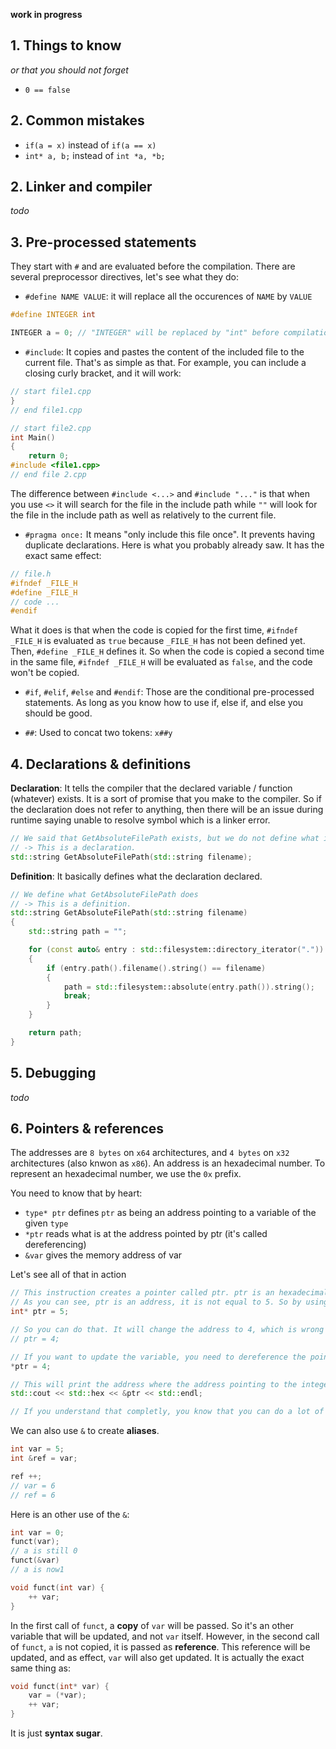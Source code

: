 **work in progress**

## 1. Things to know
*or that you should not forget*

- `0 == false`

## 2. Common mistakes

- `if(a = x)` instead of `if(a == x)`
- `int* a, b;` instead of `int *a, *b;`

## 2. Linker and compiler

*todo*

## 3. Pre-processed statements

They start with `#` and are evaluated before the compilation. There are several preprocessor directives, let's see what they do:

- `#define NAME VALUE`: it will replace all the occurences of `NAME` by `VALUE`

```c++
#define INTEGER int

INTEGER a = 0; // "INTEGER" will be replaced by "int" before compilation
```

- `#include`: It copies and pastes the content of the included file to the current file. That's as simple as that. For example, you can include a closing curly bracket, and it will work:

```c++
// start file1.cpp
}
// end file1.cpp

// start file2.cpp
int Main()
{
    return 0;
#include <file1.cpp>
// end file 2.cpp
```

The difference between `#include <...>` and `#include "..."` is that when you use `<>` it will search for the file in the include path while `""` will look for the file in the include path as well as relatively to the current file.

- `#pragma once:` It means "only include this file once". It prevents having duplicate declarations. Here is what you probably already saw. It has the exact same effect:

```c++
// file.h
#ifndef _FILE_H
#define _FILE_H
// code ...
#endif
```
What it does is that when the code is copied for the first time, `#ifndef _FILE_H` is evaluated as `true` because `_FILE_H` has not been defined yet. Then, `#define _FILE_H` defines it. So when the code is copied a second time in the same file, `#ifndef _FILE_H` will be evaluated as `false`, and the code won't be copied.

- `#if`, `#elif`, `#else` and `#endif`: Those are the conditional pre-processed statements. As long as you know how to use if, else if, and else you should be good.

- `##`: Used to concat two tokens: `x##y`

## 4. Declarations & definitions

**Declaration**: It tells the compiler that the declared variable / function (whatever) exists. It is a sort of promise that you make to the compiler. So if the declaration does not refer to anything, then there will be an issue during runtime saying unable to resolve symbol which is a linker error.

```c++
// We said that GetAbsoluteFilePath exists, but we do not define what it does
// -> This is a declaration.
std::string GetAbsoluteFilePath(std::string filename);
```

**Definition**: It basically defines what the declaration declared.

```c++
// We define what GetAbsoluteFilePath does
// -> This is a definition.
std::string GetAbsoluteFilePath(std::string filename)
{
	std::string path = "";

	for (const auto& entry : std::filesystem::directory_iterator("."))
	{
		if (entry.path().filename().string() == filename)
		{
			path = std::filesystem::absolute(entry.path()).string();
			break;
		}
	}

	return path;
}
```

## 5. Debugging

*todo*

## 6. Pointers & references

The addresses are `8 bytes` on `x64` architectures, and `4 bytes` on `x32` architectures (also knwon as `x86`). An address is an hexadecimal number. To represent an hexadecimal number, we use the `0x` prefix.

You need to know that by heart:
- `type* ptr` defines `ptr` as being an address pointing to a variable of the given `type`
- `*ptr` reads what is at the address pointed by ptr (it's called dereferencing)
- `&var` gives the memory address of var

Let's see all of that in action
```c++
// This instruction creates a pointer called ptr. ptr is an hexadecimal number representing an address (ex: 0x1234 for x32).
// As you can see, ptr is an address, it is not equal to 5. So by using int*, you make a promise that this address points at an integer. This will then be used when deferencing to read and write what's contained at this address.
int* ptr = 5;

// So you can do that. It will change the address to 4, which is wrong
// ptr = 4;

// If you want to update the variable, you need to dereference the pointer first
*ptr = 4;

// This will print the address where the address pointing to the integer is located
std::cout << std::hex << &ptr << std::endl;

// If you understand that completly, you know that you can do a lot of weird stuff by manipulating addresses and types
```

We can also use `&` to create **aliases**.

```c++
int var = 5;
int &ref = var;

ref ++;
// var = 6
// ref = 6
```

Here is an other use of the `&`:

```c++
int var = 0;
funct(var);
// a is still 0
funct(&var)
// a is now1

void funct(int var) {
    ++ var;
}
```

In the first call of `funct`, a **copy** of `var` will be passed. So it's an other variable that will be updated, and not `var` itself. However, in the second call of `funct`, `a` is not copied, it is passed as **reference**. This reference will be updated, and as effect, `var` will also get updated. It is actually the exact same thing as:

```c++
void funct(int* var) {
    var = (*var);
    ++ var;
}
```

It is just **syntax sugar**.